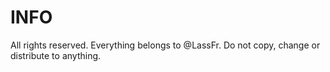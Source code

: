 # INFO
All rights reserved. Everything belongs to @LassFr. Do not copy, change or distribute to anything.
